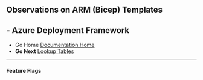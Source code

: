 ## Observations on ARM (Bicep) Templates 

## - Azure Deployment Framework ## 
- Go Home [Documentation Home](./index.md)
- **Go Next** [Lookup Tables](./Lookup_Tables.md)
---
####  Feature Flags

